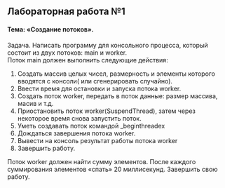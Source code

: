 ## Лабораторная работа №1 ##
#### Тема: «Создание потоков». ####
Задача. Написать программу для консольного процесса, который состоит из двух потоков: main и worker.  
Поток main должен выполнить следующие действия:
1. Создать массив целых чисел, размерность и элементы которого вводятся с консоли( или сгенерировать
случайно).
2. Ввести время для остановки и запуска потока worker.
3. Создать поток worker, передать в поток данные: размер маcсива, масив и т.д.
4. Приостановить поток worker(SuspendThread), затем через некоторое время снова запустить поток.
5. Уметь создавать поток командой _beginthreadex
6. Дождаться завершения потока worker.
7. Вывести на консоль результат работы потока worker
8. Завершить работу.

Поток worker должен найти сумму элементов. После каждого суммирования элементов «спать» 20 миллисекунд. Завершить свою
работу.

